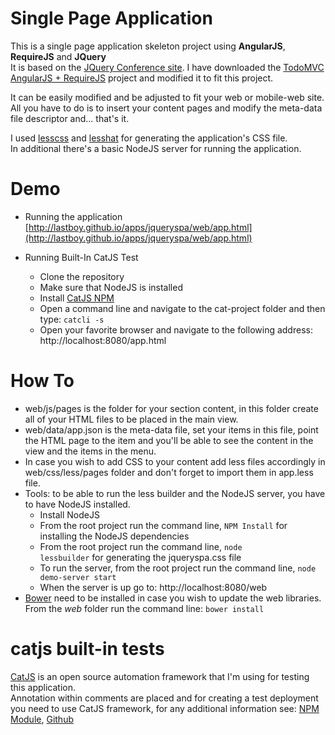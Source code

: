 Single Page Application
============

This is a single page application skeleton project using **AngularJS**, **RequireJS** and **JQuery**  
   It is based on the [JQuery Conference site](http://events.jquery.org/2014/chicago/). I have downloaded the [TodoMVC AngularJS + RequireJS](http://todomvc.com/) project and modified it to fit this project.
     
It can be easily modified and be adjusted to fit your web or mobile-web site. All you have to do is to insert your content pages and modify the meta-data file descriptor and... that's it.  

I used [lesscss](http://lesscss.org/) and [lesshat](http://lesshat.madebysource.com/) for generating the application's CSS file.  
In additional there's a basic NodeJS server for running the application.  
    
# Demo

* Running the application [http://lastboy.github.io/apps/jqueryspa/web/app.html](http://lastboy.github.io/apps/jqueryspa/web/app.html)

* Running Built-In CatJS Test
   + Clone the repository 
   + Make sure that NodeJS is installed
   + Install [CatJS NPM](https://www.npmjs.org/package/catjs) 
   + Open a command line and navigate to the cat-project folder and then type: <code>catcli -s</code>
   + Open your favorite browser and navigate to the following address: http://localhost:8080/app.html

# How To

* web/js/pages is the folder for your section content, in this folder create all of your HTML files to be placed in the main view.
* web/data/app.json is the meta-data file, set your items in this file, point the HTML page to the item and you'll be able to see the content in the view and the items in the menu.
* In case you wish to add CSS to your content add less files accordingly in web/css/less/pages folder and don't forget to import them in app.less file.
* Tools: to be able to run the less builder and the NodeJS server, you have to have NodeJS installed.
    * Install NodeJS
    * From the root project run the command line, <code>NPM Install</code> for installing the NodeJS dependencies
    * From the root project run the command line, <code>node lessbuilder</code> for generating the jqueryspa.css file
    * To run the server, from the root project run the command line, <code>node demo-server start</code> 
    * When the server is up go to: http://localhost:8080/web
* [Bower](http://bower.io/) need to be installed in case you wish to update the web libraries. From the *web* folder run the command line: <code>bower install</code>

# catjs built-in tests
[CatJS](https://www.npmjs.org/package/catjs) is an open source automation framework that I'm using for testing this application.  
 Annotation within comments are placed and for creating a test deployment you need to use CatJS framework, for any additional information see: [NPM Module](https://www.npmjs.org/package/catjs), [Github](https://github.com/catjsteam)  

 
 
        
